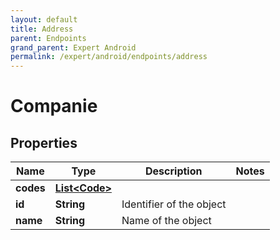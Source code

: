 ```yaml
---
layout: default
title: Address
parent: Endpoints
grand_parent: Expert Android
permalink: /expert/android/endpoints/address
---
```


# Companie

## Properties
Name | Type | Description | Notes
------------ | ------------- | ------------- | -------------
**codes** | [**List&lt;Code&gt;**](Code.md) |  | 
**id** | **String** | Identifier of the object | 
**name** | **String** | Name of the object | 



